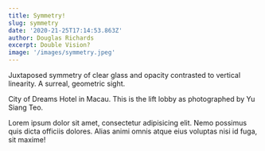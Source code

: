 ```yaml
---
title: Symmetry!
slug: symmetry
date: '2020-21-25T17:14:53.863Z'
author: Douglas Richards
excerpt: Double Vision?
image: '/images/symmetry.jpeg'
---
```


Juxtaposed symmetry of clear glass and opacity contrasted to vertical linearity. A surreal, geometric sight.

City of Dreams Hotel in Macau. This is the lift lobby as photographed by Yu Siang Teo.

Lorem ipsum dolor sit amet, consectetur adipisicing elit. Nemo possimus quis dicta officiis dolores. Alias animi omnis atque eius voluptas nisi id fuga, sit maxime!
